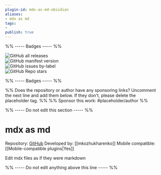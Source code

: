 ```yaml
---
plugin-id: mdx-as-md-obsidian
aliases:
- mdx as md
tags: 
- 
publish: true
---
```


%% ----- Badges ----- %%

![GitHub all releases](https://img.shields.io/github/downloads/mkozhukharenko/mdx-as-md-obsidian/total?color=573E7A&logo=github&style=for-the-badge)   
![GitHub manifest version](https://img.shields.io/github/manifest-json/v/mkozhukharenko/mdx-as-md-obsidian?color=573E7A&logo=github&style=for-the-badge)   
![GitHub issues by-label](https://img.shields.io/github/issues/mkozhukharenko/mdx-as-md-obsidian/help%20wanted?color=573E7A&logo=github&style=for-the-badge)   
![GitHub Repo stars](https://img.shields.io/github/stars/mkozhukharenko/mdx-as-md-obsidian?color=573E7A&logo=github&style=for-the-badge)

%% ----- Badges ----- %%

%% Does the repository or author have any sponsoring links? Uncomment the next line and add them below. If they don't, please delete the placeholder tag. %%
%% Sponsor this work: #placeholder/author %%

%% ----- Do not edit this section ----- %%

# mdx as md

Repository: [GitHub](https://github.com/mkozhukharenko/mdx-as-md-obsidian)
Developed by: [[mkozhukharenko]]
Mobile compatible: [[Mobile-compatible plugins|Yes]]

Edit mdx files as if they were markdown

%% ----- Do not edit anything above this line ----- %% 
